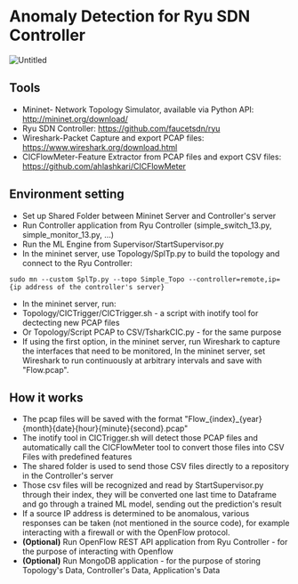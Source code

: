 # Anomaly Detection for Ryu SDN Controller

![Untitled](https://user-images.githubusercontent.com/84791557/128701358-cdd2805d-085f-4e57-b9e4-bf97cd52d787.png)

## Tools
- Mininet- Network Topology Simulator, available via Python API: http://mininet.org/download/
- Ryu SDN Controller: https://github.com/faucetsdn/ryu
- Wireshark-Packet Capture and export PCAP files: https://www.wireshark.org/download.html
- CICFlowMeter-Feature Extractor from PCAP files and export CSV files: https://github.com/ahlashkari/CICFlowMeter

## Environment setting
- Set up Shared Folder between Mininet Server and Controller's server
- Run Controller application from Ryu Controller (simple_switch_13.py, simple_monitor_13.py, ...)
- Run the ML Engine from Supervisor/StartSupervisor.py
- In the mininet server, use Topology/SplTp.py to build the topology and connect to the Ryu Controller:
```
sudo mn --custom SplTp.py --topo Simple_Topo --controller=remote,ip={ip address of the controller's server}
```
- In the mininet server, run:
 - Topology/CICTrigger/CICTrigger.sh - a script with inotify tool for dectecting new PCAP files
 - Or Topology/Script PCAP to CSV/TsharkCIC.py - for the same purpose
- If using the first option, in the mininet server, run Wireshark to capture the interfaces that need to be monitored, In the mininet server, set Wireshark to run continuously at arbitrary intervals and save with "Flow.pcap".

## How it works
- The pcap files will be saved with the format "Flow_{index}_{year}{month}{date}{hour}{minute}{second}.pcap"
- The inotify tool in CICTrigger.sh will detect those PCAP files and automatically call the CICFlowMeter tool to convert those files into CSV Files with predefined features
- The shared folder is used to send those CSV files directly to a repository in the Controller's server
- Those csv files will be recognized and read by StartSupervisor.py through their index, they will be converted one last time to Dataframe and go through a trained ML model, sending out the prediction's result
- If a source IP address is determined to be anomalous, various responses can be taken (not mentioned in the source code), for example interacting with a firewall or with the OpenFlow protocol.
- **(Optional)** Run OpenFlow REST API application from Ryu Controller - for the purpose of interacting with Openflow
- **(Optional)** Run MongoDB application - for the purpose of storing Topology's Data, Controller's Data, Application's Data
